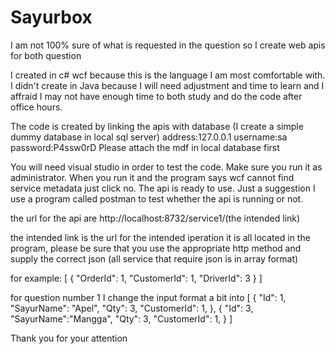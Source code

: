 # Sayurbox
I am not 100% sure of what is requested in the question so I create web apis for both question

I created in c# wcf because this is the language I am most comfortable with. I didn't create in Java because I will need adjustment and time to learn and I affraid I may not have enough time to both study and do the code after office hours.

The code is created by linking the apis with database (I create a simple dummy database in local sql server)
address:127.0.0.1
username:sa
password:P4ssw0rD
Please attach the mdf in local database first

You will need visual studio in order to test the code. Make sure you run it as administrator. When you run it and the program says wcf cannot find service metadata just click no. The api is ready to use. Just a suggestion I use a program called postman to test whether the api is running or not.

the url for the api are
http://localhost:8732/service1/(the intended link)

the intended link is the url for the intended iperation it is all located in the program, please be sure that you use the appropriate http method and supply the correct json (all service that require json is in array format)

for example:
[
    {
        "OrderId": 1,
        "CustomerId": 1,
        "DriverId": 3
    }
]

for question number 1 I change the input format a bit into
[
    {
        "Id": 1,
        "SayurName": "Apel",
        "Qty": 3,
        "CustomerId": 1,
    },
    {
        "Id": 3,
        "SayurName":"Mangga",
        "Qty": 3,
        "CustomerId": 1,
    }
]

Thank you for your attention

